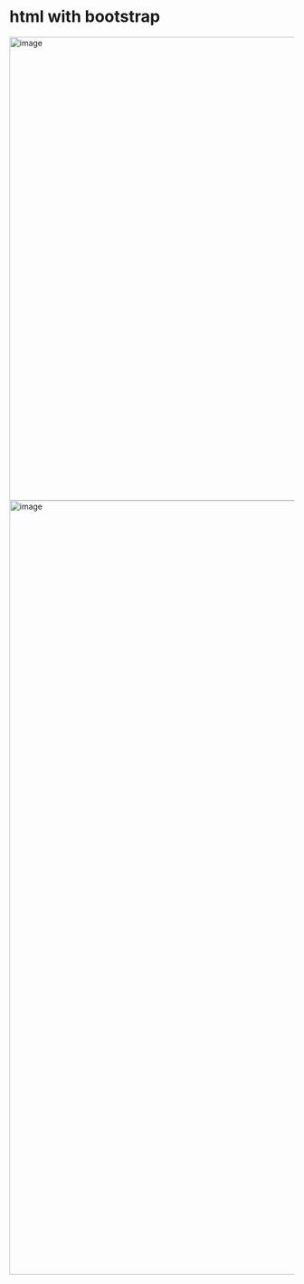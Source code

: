 # html with bootstrap
<img width="819" alt="image" src="https://github.com/user-attachments/assets/89aeaf08-38fe-4e5d-b7c2-598d94a39cff">

<img width="1368" alt="image" src="https://github.com/user-attachments/assets/4ebf6d2e-b450-4570-a806-ae8753451b70">
